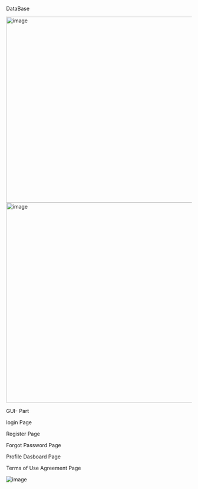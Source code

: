 DataBase


<img width="505" alt="image" src="https://user-images.githubusercontent.com/45005048/190352410-c01c88bd-2cdb-4a88-b311-11259af999f1.png">
<img width="543" alt="image" src="https://user-images.githubusercontent.com/45005048/190352459-4d321cbb-acfd-436e-bdcd-4425db920113.png">


GUI- Part

login Page
 

















Register Page
 

Forgot Password Page
 


Profile Dasboard Page



















Terms of Use Agreement Page



![image](https://user-images.githubusercontent.com/45005048/190352531-25995813-91fd-480b-90b3-d90326b49f38.png)

